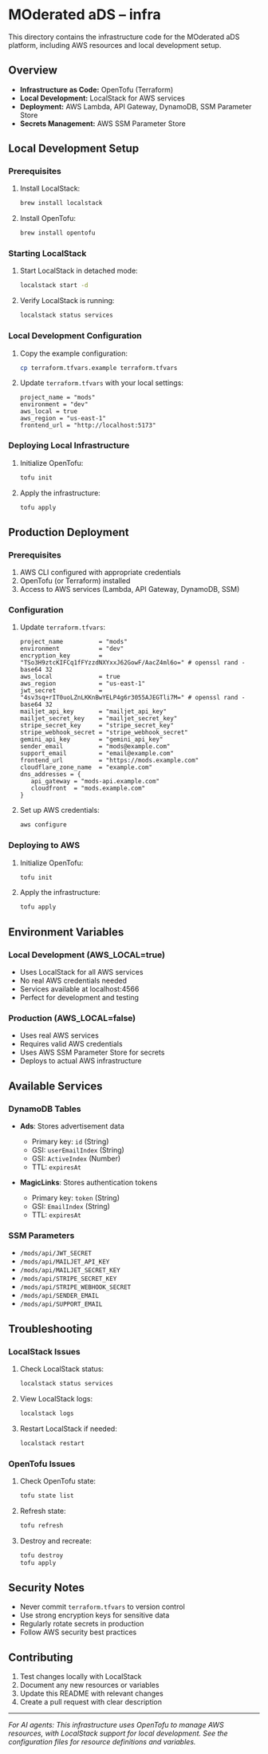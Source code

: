 # MOderated aDS – infra

This directory contains the infrastructure code for the MOderated aDS platform, including AWS resources and local development setup.

## Overview
- **Infrastructure as Code:** OpenTofu (Terraform)
- **Local Development:** LocalStack for AWS services
- **Deployment:** AWS Lambda, API Gateway, DynamoDB, SSM Parameter Store
- **Secrets Management:** AWS SSM Parameter Store

## Local Development Setup

### Prerequisites
1. Install LocalStack:
   ```bash
   brew install localstack
   ```
2. Install OpenTofu:
   ```bash
   brew install opentofu
   ```

### Starting LocalStack
1. Start LocalStack in detached mode:
   ```bash
   localstack start -d
   ```
2. Verify LocalStack is running:
   ```bash
   localstack status services
   ```

### Local Development Configuration
1. Copy the example configuration:
   ```bash
   cp terraform.tfvars.example terraform.tfvars
   ```
2. Update `terraform.tfvars` with your local settings:
   ```hcl
   project_name = "mods"
   environment = "dev"
   aws_local = true
   aws_region = "us-east-1"
   frontend_url = "http://localhost:5173"
   ```

### Deploying Local Infrastructure
1. Initialize OpenTofu:
   ```bash
   tofu init
   ```
2. Apply the infrastructure:
   ```bash
   tofu apply
   ```

## Production Deployment

### Prerequisites
1. AWS CLI configured with appropriate credentials
2. OpenTofu (or Terraform) installed
3. Access to AWS services (Lambda, API Gateway, DynamoDB, SSM)

### Configuration
1. Update `terraform.tfvars`:
   ```hcl
   project_name          = "mods"
   environment           = "dev"
   encryption_key        = "TSo3H9ztcKIFCq1fFYzzdNXYxxJ62GowF/AacZ4ml6o=" # openssl rand -base64 32
   aws_local             = true
   aws_region            = "us-east-1"
   jwt_secret            = "4sv3sq+rIT0uoLZnLKKnBwYELP4g6r3055AJEGTli7M=" # openssl rand -base64 32
   mailjet_api_key       = "mailjet_api_key"
   mailjet_secret_key    = "mailjet_secret_key"
   stripe_secret_key     = "stripe_secret_key"
   stripe_webhook_secret = "stripe_webhook_secret"
   gemini_api_key        = "gemini_api_key"
   sender_email          = "mods@example.com"
   support_email         = "email@example.com"
   frontend_url          = "https://mods.example.com"
   cloudflare_zone_name  = "example.com"
   dns_addresses = {
      api_gateway = "mods-api.example.com"
      cloudfront  = "mods.example.com"
   }
   ```

2. Set up AWS credentials:
   ```bash
   aws configure
   ```

### Deploying to AWS
1. Initialize OpenTofu:
   ```bash
   tofu init
   ```
2. Apply the infrastructure:
   ```bash
   tofu apply
   ```

## Environment Variables

### Local Development (AWS_LOCAL=true)
- Uses LocalStack for all AWS services
- No real AWS credentials needed
- Services available at localhost:4566
- Perfect for development and testing

### Production (AWS_LOCAL=false)
- Uses real AWS services
- Requires valid AWS credentials
- Uses AWS SSM Parameter Store for secrets
- Deploys to actual AWS infrastructure

## Available Services

### DynamoDB Tables
- **Ads**: Stores advertisement data
  - Primary key: `id` (String)
  - GSI: `userEmailIndex` (String)
  - GSI: `ActiveIndex` (Number)
  - TTL: `expiresAt`

- **MagicLinks**: Stores authentication tokens
  - Primary key: `token` (String)
  - GSI: `EmailIndex` (String)
  - TTL: `expiresAt`

### SSM Parameters
- `/mods/api/JWT_SECRET`
- `/mods/api/MAILJET_API_KEY`
- `/mods/api/MAILJET_SECRET_KEY`
- `/mods/api/STRIPE_SECRET_KEY`
- `/mods/api/STRIPE_WEBHOOK_SECRET`
- `/mods/api/SENDER_EMAIL`
- `/mods/api/SUPPORT_EMAIL`

## Troubleshooting

### LocalStack Issues
1. Check LocalStack status:
   ```bash
   localstack status services
   ```
2. View LocalStack logs:
   ```bash
   localstack logs
   ```
3. Restart LocalStack if needed:
   ```bash
   localstack restart
   ```

### OpenTofu Issues
1. Check OpenTofu state:
   ```bash
   tofu state list
   ```
2. Refresh state:
   ```bash
   tofu refresh
   ```
3. Destroy and recreate:
   ```bash
   tofu destroy
   tofu apply
   ```

## Security Notes
- Never commit `terraform.tfvars` to version control
- Use strong encryption keys for sensitive data
- Regularly rotate secrets in production
- Follow AWS security best practices

## Contributing
1. Test changes locally with LocalStack
2. Document any new resources or variables
3. Update this README with relevant changes
4. Create a pull request with clear description

---
*For AI agents: This infrastructure uses OpenTofu to manage AWS resources, with LocalStack support for local development. See the configuration files for resource definitions and variables.*